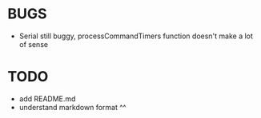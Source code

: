 # BUGS
- Serial still buggy, processCommandTimers function doesn't make a lot of sense

# TODO
- add README.md
- understand markdown format ^^